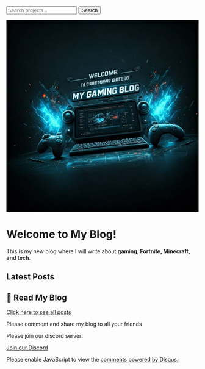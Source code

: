 <div class="search-container">
  <input type="text" id="searchInput" placeholder="Search projects...">
  <button onclick="searchProjects()">Search</button>
</div>

<script>
function searchProjects() {
  const input = document.getElementById('searchInput').value.toLowerCase();
  const projects = document.getElementsByClassName('project');

  for (let i = 0; i < projects.length; i++) {
    const project = projects[i];
    const title = project.querySelector('h3').innerText.toLowerCase();

    if (title.includes(input)) {
      project.style.display = '';
    } else {
      project.style.display = 'none';
    }
  }
}
</script>  



![Alt text](assets/images/front_page.jpg)


# Welcome to My Blog!

This is my new blog where I will write about **gaming, Fortnite, Minecraft, and tech**.

## Latest Posts

## 📖 Read My Blog
[Click here to see all posts](/blog.html)


Please comment and share my blog to all your friends


Please join our discord server! 

<a href="https://discord.gg/HS6TabVCnC" target="_blank" class="discord-button">Join our Discord</a>

    
    

    
    
    
    
    






    







    
    
<div id="disqus_thread"></div>
<script>
    /**
    *  RECOMMENDED CONFIGURATION VARIABLES: EDIT AND UNCOMMENT THE SECTION BELOW TO INSERT DYNAMIC VALUES FROM YOUR PLATFORM OR CMS.
    *  LEARN WHY DEFINING THESE VARIABLES IS IMPORTANT: https://disqus.com/admin/universalcode/#configuration-variables    */
    /*
    var disqus_config = function () {
    this.page.url = PAGE_URL;  // Replace PAGE_URL with your page's canonical URL variable
    this.page.identifier = PAGE_IDENTIFIER; // Replace PAGE_IDENTIFIER with your page's unique identifier variable
    };
    */
    (function() { // DON'T EDIT BELOW THIS LINE
    var d = document, s = d.createElement('script');
    s.src = 'https://https-dantheman0708-github-io.disqus.com/embed.js';
    s.setAttribute('data-timestamp', +new Date());
    (d.head || d.body).appendChild(s);
    })();
</script>
<noscript>Please enable JavaScript to view the <a href="https://disqus.com/?ref_noscript">comments powered by Disqus.</a></noscript>
